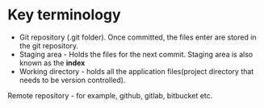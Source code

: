 # Key terminology

* Git repository (.git folder). Once committed, the files enter are stored in the git repository.
* Staging area - Holds the files for the next commit. Staging area is also known as the **index**
* Working directory - holds all the application files(project directory that needs to be version controlled).

Remote repository - for example, github, gitlab, bitbucket etc.
